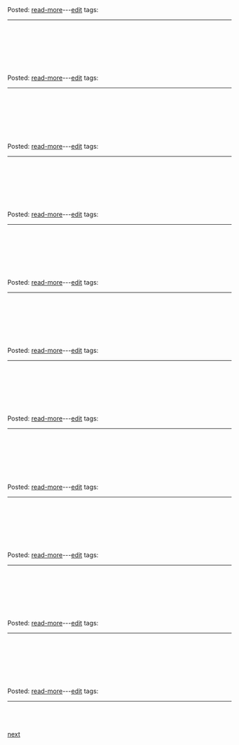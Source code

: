 
<h1><a class="readmorelink" href="git/oldposts/cob017.md"></a></h1>

<br>
<div class='readmore'>
Posted: 
<a class="readmorelink" href="git/oldposts/cob017.md">read-more</a>---<a class="editlink" target="_blank" href="/hugo/admin/scripts/edit.sh?file=git/oldposts/cob017.md&cmd=open">edit</a>
tags: 
<hr>
<br><br><br>
</div>
<h1><a class="readmorelink" href="git/oldposts/cob016.md"></a></h1>

<br>
<div class='readmore'>
Posted: 
<a class="readmorelink" href="git/oldposts/cob016.md">read-more</a>---<a class="editlink" target="_blank" href="/hugo/admin/scripts/edit.sh?file=git/oldposts/cob016.md&cmd=open">edit</a>
tags: 
<hr>
<br><br><br>
</div>
<h1><a class="readmorelink" href="git/oldposts/cob015.md"></a></h1>

<br>
<div class='readmore'>
Posted: 
<a class="readmorelink" href="git/oldposts/cob015.md">read-more</a>---<a class="editlink" target="_blank" href="/hugo/admin/scripts/edit.sh?file=git/oldposts/cob015.md&cmd=open">edit</a>
tags: 
<hr>
<br><br><br>
</div>
<h1><a class="readmorelink" href="git/oldposts/cob014.md"></a></h1>

<br>
<div class='readmore'>
Posted: 
<a class="readmorelink" href="git/oldposts/cob014.md">read-more</a>---<a class="editlink" target="_blank" href="/hugo/admin/scripts/edit.sh?file=git/oldposts/cob014.md&cmd=open">edit</a>
tags: 
<hr>
<br><br><br>
</div>
<h1><a class="readmorelink" href="git/oldposts/cob013.md"></a></h1>

<br>
<div class='readmore'>
Posted: 
<a class="readmorelink" href="git/oldposts/cob013.md">read-more</a>---<a class="editlink" target="_blank" href="/hugo/admin/scripts/edit.sh?file=git/oldposts/cob013.md&cmd=open">edit</a>
tags: 
<hr>
<br><br><br>
</div>
<h1><a class="readmorelink" href="git/oldposts/cob012.md"></a></h1>

<br>
<div class='readmore'>
Posted: 
<a class="readmorelink" href="git/oldposts/cob012.md">read-more</a>---<a class="editlink" target="_blank" href="/hugo/admin/scripts/edit.sh?file=git/oldposts/cob012.md&cmd=open">edit</a>
tags: 
<hr>
<br><br><br>
</div>
<h1><a class="readmorelink" href="git/oldposts/cob011.md"></a></h1>

<br>
<div class='readmore'>
Posted: 
<a class="readmorelink" href="git/oldposts/cob011.md">read-more</a>---<a class="editlink" target="_blank" href="/hugo/admin/scripts/edit.sh?file=git/oldposts/cob011.md&cmd=open">edit</a>
tags: 
<hr>
<br><br><br>
</div>
<h1><a class="readmorelink" href="git/oldposts/cob010.md"></a></h1>

<br>
<div class='readmore'>
Posted: 
<a class="readmorelink" href="git/oldposts/cob010.md">read-more</a>---<a class="editlink" target="_blank" href="/hugo/admin/scripts/edit.sh?file=git/oldposts/cob010.md&cmd=open">edit</a>
tags: 
<hr>
<br><br><br>
</div>
<h1><a class="readmorelink" href="git/oldposts/cob009.md"></a></h1>

<br>
<div class='readmore'>
Posted: 
<a class="readmorelink" href="git/oldposts/cob009.md">read-more</a>---<a class="editlink" target="_blank" href="/hugo/admin/scripts/edit.sh?file=git/oldposts/cob009.md&cmd=open">edit</a>
tags: 
<hr>
<br><br><br>
</div>
<h1><a class="readmorelink" href="git/oldposts/cob008.md"></a></h1>

<br>
<div class='readmore'>
Posted: 
<a class="readmorelink" href="git/oldposts/cob008.md">read-more</a>---<a class="editlink" target="_blank" href="/hugo/admin/scripts/edit.sh?file=git/oldposts/cob008.md&cmd=open">edit</a>
tags: 
<hr>
<br><br><br>
</div>
<h1><a class="readmorelink" href="git/oldposts/cob007.md"></a></h1>

<br>
<div class='readmore'>
Posted: 
<a class="readmorelink" href="git/oldposts/cob007.md">read-more</a>---<a class="editlink" target="_blank" href="/hugo/admin/scripts/edit.sh?file=git/oldposts/cob007.md&cmd=open">edit</a>
tags: 
<hr>
<br><br><br>
</div>
<a href='index42.md'>next</a>
